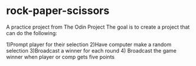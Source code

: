 # rock-paper-scissors
A practice project from The Odin Project
 The goal is to create a project that can do the following:

 1)Prompt player for their selection
 2)Have computer make a random selection
 3)Broadcast a winner for each round
   4) Broadcast the game winner when player or comp gets five points
